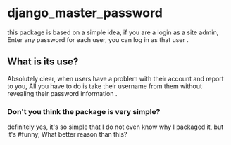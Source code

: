 # django_master_password

this package is based on a simple idea, if you are a login as a site admin, Enter any password for each user, you can log in as that user .

## What is its use?
Absolutely clear, when users have a problem with their account and report to you, All you have to do is take their username from them without revealing their password information .

### Don't you think the package is very simple?
definitely yes, it's so simple that I do not even know why I packaged it,
but it's #funny, What better reason than this?
